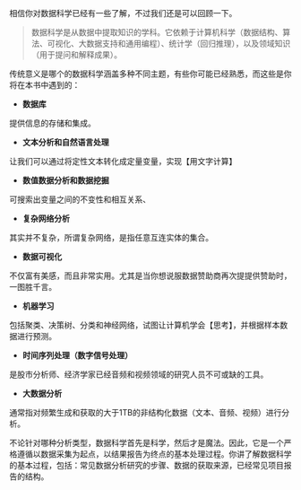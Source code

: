 相信你对数据科学已经有一些了解，不过我们还是可以回顾一下。

> 数据科学是从数据中提取知识的学科。它依赖于计算机科学（数据结构、算法、可视化、大数据支持和通用编程）、统计学（回归推理），以及领域知识（用于提问和解释成果）。

传统意义是哪个的数据科学涵盖多种不同主题，有些你可能已经熟悉，而这些是你将在本书中遇到的：

* **数据库**

提供信息的存储和集成。

* **文本分析和自然语言处理**

让我们可以通过将定性文本转化成定量变量，实现【用文字计算】

* **数值数据分析和数据挖掘**

可搜索出变量之间的不变性和相互关系、

* **复杂网络分析**

其实并不复杂，所谓复杂网络，是指任意互连实体的集合。

* **数据可视化**

不仅富有美感，而且非常实用。尤其是当你想说服数据赞助商再次提提供赞助时，一图胜千言。

* **机器学习**

包括聚类、决策树、分类和神经网络，试图让计算机学会【思考】，并根据样本数据进行预测。

* **时间序列处理（数字信号处理）**

是股市分析师、经济学家已经音频和视频领域的研究人员不可或缺的工具。

* **大数据分析**

通常指对频繁生成和获取的大于1TB的非结构化数据（文本、音频、视频）进行分析。

不论针对哪种分析类型，数据科学首先是科学，然后才是魔法。因此，它是一个严格遵循以数据采集为起点，以结果报告为终点的基本处理过程。你讲了解数据科学的基本过程，包括：常见数据分析研究的步骤、数据的获取来源，已经常见项目报告的结构。

